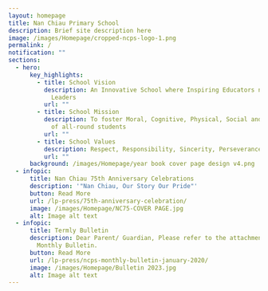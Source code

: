 ```yaml
---
layout: homepage
title: Nan Chiau Primary School
description: Brief site description here
image: /images/Homepage/cropped-ncps-logo-1.png
permalink: /
notification: ""
sections:
  - hero:
      key_highlights:
        - title: School Vision
          description: An Innovative School where Inspiring Educators nurture Future-ready
            Leaders
          url: ""
        - title: School Mission
          description: To foster Moral, Cognitive, Physical, Social and Aesthetic growth
            of all-round students
          url: ""
        - title: School Values
          description: Respect, Responsibility, Sincerity, Perseverance
          url: ""
      background: /images/Homepage/year book cover page design v4.png
  - infopic:
      title: Nan Chiau 75th Anniversary Celebrations
      description: '"Nan Chiau, Our Story Our Pride"'
      button: Read More
      url: /lp-press/75th-anniversary-celebration/
      image: /images/Homepage/NC75-COVER PAGE.jpg
      alt: Image alt text
  - infopic:
      title: Termly Bulletin
      description: Dear Parent/ Guardian, Please refer to the attachment for the NCPS
        Monthly Bulletin.
      button: Read More
      url: /lp-press/ncps-monthly-bulletin-january-2020/
      image: /images/Homepage/Bulletin 2023.jpg
      alt: Image alt text
---
```

